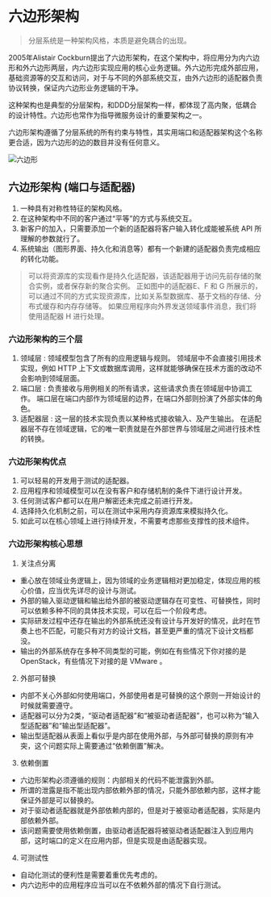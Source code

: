 # 六边形架构

> 分层系统是一种架构风格，本质是避免耦合的出现。

2005年Alistair Cockburn提出了六边形架构，在这个架构中，将应用分为内六边形和外六边形两层，内六边形实现应用的核心业务逻辑。外六边形完成外部应用，基础资源等的交互和访问，对于与不同的外部系统交互，由外六边形的适配器负责协议转换，保证内六边形业务逻辑的干净。

这种架构也是典型的分层架构，和DDD分层架构一样，都体现了高内聚，低耦合的设计特性。六边形也常作为指导微服务设计的重要架构之一。

六边形架构遵循了分层系统的所有约束与特性，其实用端口和适配器架构这个名称更合适，因为六边形的边的数目并没有任何意义。

![六边形](https://img2020.cnblogs.com/blog/1135193/202105/1135193-20210531121458344-516091878.png)

## 六边形架构 (端口与适配器)

1. 一种具有对称性特征的架构风格。
2. 在这种架构中不同的客户通过“平等”的方式与系统交互。
3. 新客户的加入，只需要添加一个新的适配器将客户输入转化成能被系统 API 所理解的参数就行了。
4. 系统输出（图形界面、持久化和消息等）都有一个新建的适配器负责完成相应的转化功能。

> 可以将资源库的实现看作是持久化适配器，该适配器用于访问先前存储的聚合实例，或者保存新的聚合实例。
> 正如图中的适配器E、F 和 G 所展示的，可以通过不同的方式实现资源库，比如关系型数据库、基于文档的存储、分布式缓存和内存存储等。
> 如果应用程序向外界发送领域事件消息，我们将使用适配器 H 进行处理。

### 六边形架构的三个层

1. 领域层 : 领域模型包含了所有的应用逻辑与规则。 领域层中不会直接引用技术实现，例如 HTTP 上下文或数据库调用，这样就能够确保在技术方面的改动不会影响到领域层面。
2. 端口层 : 负责接收与用例相关的所有请求，这些请求负责在领域层中协调工作。 端口层在端口内部作为领域层的边界，在端口外部则扮演了外部实体的角色。
3. 适配器层 : 这一层的技术实现负责以某种格式接收输入、及产生输出。 在适配器层不存在领域逻辑，它的唯一职责就是在外部世界与领域层之间进行技术性的转换。

### 六边形架构优点

1. 可以轻易的开发用于测试的适配器。
2. 应用程序和领域模型可以在没有客户和存储机制的条件下进行设计开发。
3. 任何测试客户都可以在用户解密还未完成之前进行开发。
4. 选择持久化机制之前，可以在测试中采用内存资源库来模拟持久化。
5. 如此可以在核心领域上进行持续开发，不需要考虑那些支撑性的技术组件。

### 六边形架构核心思想

1. 关注点分离
  - 重心放在领域业务逻辑上，因为领域的业务逻辑相对更加稳定，体现应用的核心价值，应当优先详尽的设计与测试。
  - 外部的输入驱动逻辑和输出给外部的被驱动逻辑存在可变性、可替换性，同时可以依赖多种不同的具体技术实现，可以在后一个阶段考虑。
  - 实际研发过程中还存在输出的外部系统还没有设计与开发好的情况，此时在节奏上也不匹配，可能只有对方的设计文档，甚至更严重的情况下设计文档都没。
  - 输出的外部系统存在多种不同类型的可能，例如在有些情况下你对接的是 OpenStack，有些情况下对接的是 VMware 。
2. 外部可替换
  - 内部不关心外部如何使用端口，外部使用者是可替换的这个原则一开始设计的时候就需要遵守。
  - 适配器可以分为2类，“驱动者适配器”和“被驱动者适配器”，也可以称为“输入型适配器”和“输出型适配器”。
  - 输出型适配器从表面上看似乎是内部在使用外部，与外部可替换的原则有冲突，这个问题实际上需要通过“依赖倒置”解决。
3. 依赖倒置
  - 六边形架构必须遵循的规则：内部相关的代码不能泄露到外部。
  - 所谓的泄露是指不能出现内部依赖外部的情况，只能外部依赖内部，这样才能保证外部是可以替换的。
  - 对于驱动者适配器就是外部依赖内部的，但是对于被驱动者适配器，实际是内部依赖外部。
  - 该问题需要使用依赖倒置，由驱动者适配器将被驱动者适配器注入到应用内部，这时端口的定义在应用内部，但是实现是由适配器实现。
4. 可测试性
  - 自动化测试的便利性是需要着重优先考虑的。
  - 内六边形中的应用程序应当可以在不依赖外部的情况下自行测试。






